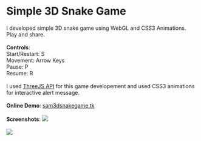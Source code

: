 Simple 3D Snake Game
====================
I developed simple 3D snake game using WebGL and CSS3 Animations. Play and share. 
<br><br>
<b>Controls</b>:
<br>
Start/Restart: S
<br>
Movement: Arrow Keys
<br>
Pause: P
<br>
Resume: R
<br><br>
I used  <a href="http://mrdoob.github.io/three.js/">ThreeJS API</a> for this game developement and used CSS3 animations for interactive alert message.
<br>
<br>
<b>Online Demo</b>:  <a href="http://sam3dsnakegame.tk/">sam3dsnakegame.tk</a> 
<br>
<br>
<b>Screenshots</b>:
<img src="http://www.techjini.com/blog/wp-content/uploads/2013/04/Snake_Game_1.png">
<br><br>
<img src="http://www.techjini.com/blog/wp-content/uploads/2013/04/Snake_Game_2.png">
